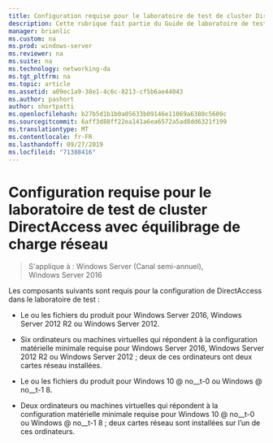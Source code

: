 ```yaml
---
title: Configuration requise pour le laboratoire de test de cluster DirectAccess avec équilibrage de charge réseau
description: Cette rubrique fait partie du Guide de laboratoire de test-démonstration de DirectAccess dans un cluster avec Windows NLB pour Windows Server 2016
manager: brianlic
ms.custom: na
ms.prod: windows-server
ms.reviewer: na
ms.suite: na
ms.technology: networking-da
ms.tgt_pltfrm: na
ms.topic: article
ms.assetid: a09ec1a9-38e1-4c6c-8213-cf5b6ae44043
ms.author: pashort
author: shortpatti
ms.openlocfilehash: b27b5d1b1b0a05633b09146e11069a6380c5609c
ms.sourcegitcommit: 6aff3d88ff22ea141a6ea6572a5ad8dd6321f199
ms.translationtype: MT
ms.contentlocale: fr-FR
ms.lasthandoff: 09/27/2019
ms.locfileid: "71388416"
---
```

# <a name="directaccess-cluster-nlb-test-lab-configuration-requirements"></a>Configuration requise pour le laboratoire de test de cluster DirectAccess avec équilibrage de charge réseau

>S'applique à : Windows Server (Canal semi-annuel), Windows Server 2016

Les composants suivants sont requis pour la configuration de DirectAccess dans le laboratoire de test :  
  
-   Le ou les fichiers du produit pour Windows Server 2016, Windows Server 2012 R2 ou Windows Server 2012.  
  
-   Six ordinateurs ou machines virtuelles qui répondent à la configuration matérielle minimale requise pour Windows Server 2016, Windows Server 2012 R2 ou Windows Server 2012 ; deux de ces ordinateurs ont deux cartes réseau installées.  
  
-   Le ou les fichiers du produit pour Windows 10 @ no__t-0 ou Windows @ no__t-1 8.  
  
-   Deux ordinateurs ou machines virtuelles qui répondent à la configuration matérielle minimale requise pour Windows 10 @ no__t-0 ou Windows @ no__t-1 8 ; deux cartes réseau sont installées sur l’un de ces ordinateurs.